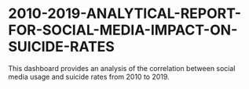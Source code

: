 # 2010-2019-ANALYTICAL-REPORT-FOR-SOCIAL-MEDIA-IMPACT-ON-SUICIDE-RATES
This dashboard provides an analysis of the correlation between social media usage and suicide rates from 2010 to 2019.
